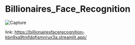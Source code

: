 # Billionaires_Face_Recognition

![Capture](https://github.com/user-attachments/assets/6d1c5cb9-c567-4a70-8dea-854a8931034b)


link: https://billionairesfacerecognition-kbn9xa9tmfdqfjsmnrux3a.streamlit.app/
